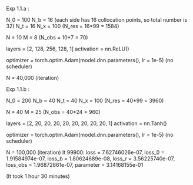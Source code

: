 Exp 1.1.a :

N_0 = 100
N_b = 16 (each side has 16 collocation points, so total number is 32)
N_t = 16
N_x = 100
(N_res = 16*99 = 1584)

N = 10
M = 8 
(N_obs = 10*7 = 70)

layers = [2, 128, 256, 128, 1]
activation = nn.ReLU()

optimizer = torch.optim.Adam(model.dnn.parameters(), lr = 1e-5)
(no scheduler)

N = 40,000  (iteration)

Exp 1.1.b : 

N_0 = 200
N_b = 40
N_t = 40
N_x = 100
(N_res = 40*99 = 3960)


N = 40
M = 25
(N_obs = 40*24 = 960)

layers = [2, 20, 20, 20, 20, 20, 20, 20, 20, 1]
activation = nn.Tanh()

optimizer = torch.optim.Adam(model.dnn.parameters(), lr = 1e-5)
(no scheduler)

N = 100,000 (iteration)
It 99900: loss = 7.62746026e-07, loss_0 = 1.91584974e-07, loss_b = 1.80624689e-08, loss_r = 3.56225740e-07, loss_obs = 1.96872861e-07, parameter = 3.14168155e-01 

(It took 1 hour 30 minutes)


